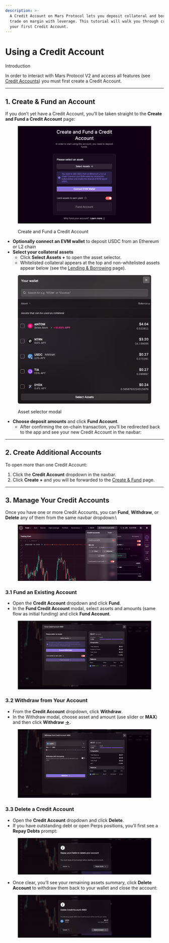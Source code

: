 ```yaml
---
description: >-
  A Credit Account on Mars Protocol lets you deposit collateral and borrow or
  trade on margin with leverage. This tutorial will walk you through creating
  your first Credit Account.
---
```


# Using a Credit Account

Introduction

In order to interact with Mars Protocol V2 and access all features (see [Credit Accounts](../credit-accounts.md)) you must first create a Credit Account.

***

## 1. Create & Fund an Account

If you don’t yet have a Credit Account, you’ll be taken straight to the **Create and Fund a Credit Account** page:

<figure><img src="../.gitbook/assets/mars_create_credit_account.png" alt=""><figcaption><p>Create and Fund a Credit Account</p></figcaption></figure>

* **Optionally connect an EVM wallet** to deposit USDC from an Ethereum or L2 chain
* **Select your collateral assets**
  * Click **Select Assets +** to open the asset selector.
  * Whitelisted collateral appears at the top and non-whitelisted assets appear below (see the [Lending & Borrowing](../lending-and-borrowing.md) page).

<figure><img src="../.gitbook/assets/mars_asset_select_modal.png" alt=""><figcaption><p>Asset selector modal</p></figcaption></figure>

* **Choose deposit amounts** and click **Fund Account**.
  * After confirming the on-chain transaction, you’ll be redirected back to the app and see your new Credit Account in the navbar:

***

## 2. Create Additional Accounts

To open more than one Credit Account:

1. Click the **Credit Account** dropdown in the navbar.
2. Click **Create +** and you will be forwarded to the [Create & Fund](using-a-credit-account.md#id-1.-create-and-fund-an-account) page.

***

## 3. Manage Your Credit Accounts

Once you have one or more Credit Accounts, you can **Fund**, **Withdraw**, or **Delete** any of them from the same navbar dropdown:\


<figure><img src="../.gitbook/assets/image (19).png" alt=""><figcaption></figcaption></figure>

### 3.1 Fund an Existing Account

* Open the **Credit Account** dropdown and click **Fund**.
* In the **Fund Credit Account** modal, select assets and amounts (same flow as initial funding) and click **Fund Account**.

<figure><img src="../.gitbook/assets/image (24).png" alt=""><figcaption></figcaption></figure>

### 3.2 Withdraw from Your Account

* From the **Credit Account** dropdown, click **Withdraw**.
* In the Withdraw modal, choose asset and amount (use slider or **MAX**) and then click **Withdraw** [**→**](https://www.toptal.com/designers/htmlarrows/arrows/right-arrow/)**.**

<figure><img src="../.gitbook/assets/image (25).png" alt=""><figcaption></figcaption></figure>

### 3.3 Delete a Credit Account

* Open the **Credit Account** dropdown and click **Delete**.
* If you have outstanding debt or open Perps positions, you’ll first see a **Repay Debts** prompt:

<figure><img src="../.gitbook/assets/image (21).png" alt=""><figcaption></figcaption></figure>

* Once clear, you’ll see your remaining assets summary, click **Delete Account** to withdraw them back to your wallet and close the account:

<figure><img src="../.gitbook/assets/image (22).png" alt=""><figcaption></figcaption></figure>
